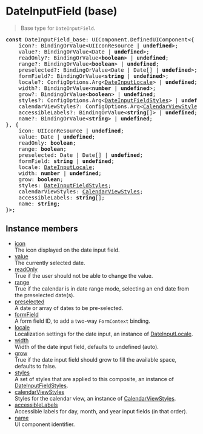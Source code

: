# DateInputField (base)

> Base type for `DateInputField`.

<pre class="docgen_signature"><b>const</b> DateInputField_base: UIComponent.DefinedUIComponent&lt;{<br>    icon?: BindingOrValue&lt;UIIconResource | <b>undefined</b>&gt;;<br>    value?: BindingOrValue&lt;Date | <b>undefined</b>&gt;;<br>    readOnly?: BindingOrValue&lt;<b>boolean</b>&gt; | <b>undefined</b>;<br>    range?: BindingOrValue&lt;<b>boolean</b>&gt; | <b>undefined</b>;<br>    preselected?: BindingOrValue&lt;Date | Date[] | <b>undefined</b>&gt;;<br>    formField?: BindingOrValue&lt;<b>string</b> | <b>undefined</b>&gt;;<br>    locale?: ConfigOptions.Arg&lt;<a href="DateInputLocale.md">DateInputLocale</a>&gt; | <b>undefined</b>;<br>    width?: BindingOrValue&lt;<b>number</b> | <b>undefined</b>&gt;;<br>    grow?: BindingOrValue&lt;<b>boolean</b>&gt; | <b>undefined</b>;<br>    styles?: ConfigOptions.Arg&lt;<a href="DateInputFieldStyles.md">DateInputFieldStyles</a>&gt; | <b>undefined</b>;<br>    calendarViewStyles?: ConfigOptions.Arg&lt;<a href="CalendarViewStyles.md">CalendarViewStyles</a>&gt; | <b>undefined</b>;<br>    accessibleLabels?: BindingOrValue&lt;<b>string</b>[]&gt; | <b>undefined</b>;<br>    name?: BindingOrValue&lt;<b>string</b>&gt; | <b>undefined</b>;<br>}, {<br>    icon: UIIconResource | <b>undefined</b>;<br>    value: Date | <b>undefined</b>;<br>    readOnly: <b>boolean</b>;<br>    range: <b>boolean</b>;<br>    preselected: Date | Date[] | <b>undefined</b>;<br>    formField: <b>string</b> | <b>undefined</b>;<br>    locale: <a href="DateInputLocale.md">DateInputLocale</a>;<br>    width: <b>number</b> | <b>undefined</b>;<br>    grow: <b>boolean</b>;<br>    styles: <a href="DateInputFieldStyles.md">DateInputFieldStyles</a>;<br>    calendarViewStyles: <a href="CalendarViewStyles.md">CalendarViewStyles</a>;<br>    accessibleLabels: <b>string</b>[];<br>    name: <b>string</b>;<br>}&gt;;</pre>

## Instance members

- [<!--{ref:property}-->icon](DateInputField_base_icon.md) \
    The icon displayed on the date input field.
- [<!--{ref:property}-->value](DateInputField_base_value.md) \
    The currently selected date.
- [<!--{ref:property}-->readOnly](DateInputField_base_readOnly.md) \
    True if the user should not be able to change the value.
- [<!--{ref:property}-->range](DateInputField_base_range.md) \
    True if the calendar is in date range mode, selecting an end date from the preselected date(s).
- [<!--{ref:property}-->preselected](DateInputField_base_preselected.md) \
    A date or array of dates to be pre-selected.
- [<!--{ref:property}-->formField](DateInputField_base_formField.md) \
    A form field ID, to add a two-way `FormContext` binding.
- [<!--{ref:property}-->locale](DateInputField_base_locale.md) \
    Localization settings for the date input, an instance of [DateInputLocale](DateInputLocale.md).
- [<!--{ref:property}-->width](DateInputField_base_width.md) \
    Width of the date input field, defaults to undefined (auto).
- [<!--{ref:property}-->grow](DateInputField_base_grow.md) \
    True if the date input field should grow to fill the available space, defaults to false.
- [<!--{ref:property}-->styles](DateInputField_base_styles.md) \
    A set of styles that are applied to this composite, an instance of [DateInputFieldStyles](DateInputFieldStyles.md).
- [<!--{ref:property}-->calendarViewStyles](DateInputField_base_calendarViewStyles.md) \
    Styles for the calendar view, an instance of [CalendarViewStyles](CalendarViewStyles.md).
- [<!--{ref:property}-->accessibleLabels](DateInputField_base_accessibleLabels.md) \
    Accessible labels for day, month, and year input fields (in that order).
- [<!--{ref:property}-->name](DateInputField_base_name.md) \
    UI component identifier.